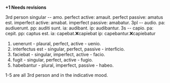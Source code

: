 **+1 Needs revisions**

3rd person singular -- amo.
perfect active: amauit.
perfect passive: amatus est.
imperfect active: amabat.
imperfect passive: amabatur.
3pl -- audio.
pa: audiuerunt.
pp: auditi sunt.
ia: audibant.
ip: audibantur.
3s -- capio.
pa: cepit.
pp: captus est.
ia: capebat.❌capiebat
ip: capebantur.❌capiebatur

1. uenerunt - plaural, perfect, active - uenio.
2. interfectus est - singular, perfect, passive - interficio.
3. faciebat - singular, imperfect, active - facio.
4. fugit - singular, perfect, active - fugio.
5. habebantur - plural, imperfect, passive - habeo.

1-5 are all 3rd person and in the indicative mood.
